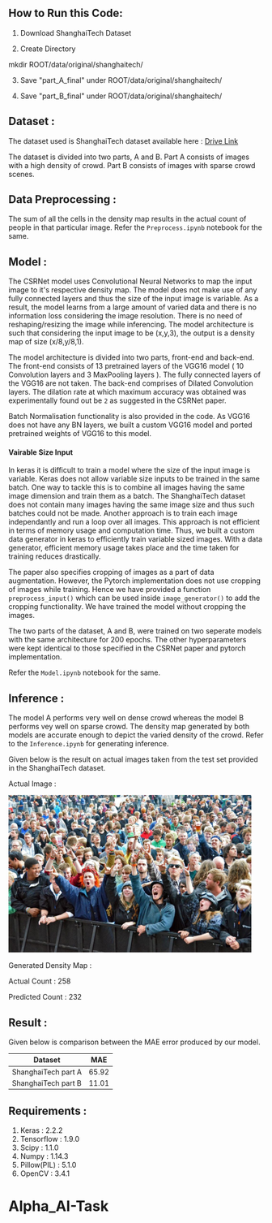 ## How to Run this Code:

1. Download ShanghaiTech Dataset

2. Create Directory

mkdir ROOT/data/original/shanghaitech/

3. Save "part_A_final" under ROOT/data/original/shanghaitech/

4. Save "part_B_final" under ROOT/data/original/shanghaitech/

## Dataset :

The dataset used is ShanghaiTech dataset available here : [Drive Link](https://drive.google.com/file/d/16dhJn7k4FWVwByRsQAEpl9lwjuV03jVI/view)

The dataset is divided into two parts, A and B. Part A consists of images with a high density of crowd. Part B consists of images with sparse crowd scenes.

## Data Preprocessing :

The sum of all the cells in the density map results in the actual count of people in that particular image. Refer the `Preprocess.ipynb` notebook for the same.

## Model :

The CSRNet model uses Convolutional Neural Networks to map the input image to it's respective density map. The model does not make use of any fully connected layers and thus the size of the input image is variable. As a result, the model learns from a large amount of varied data and there is no information loss considering the image resolution. There is no need of reshaping/resizing the image while inferencing. The model architecture is such that considering the input image to be (x,y,3), the output is a density map of size (x/8,y/8,1).

The model architecture is divided into two parts, front-end and back-end. The front-end consists of 13 pretrained layers of the VGG16 model ( 10 Convolution layers and 3 MaxPooling layers ). The fully connected layers of the VGG16 are not taken. The back-end comprises of Dilated Convolution layers. The dilation rate at which maximum accuracy was obtained was experimentally found out be `2` as suggested in the CSRNet paper.

Batch Normalisation functionality is also provided in the code. As VGG16 does not have any BN layers, we built a custom VGG16 model and ported pretrained weights of VGG16 to this model.

#### Vairable Size Input

In keras it is difficult to train a model where the size of the input image is variable. Keras does not allow variable size inputs to be trained in the same batch. One way to tackle this is to combine all images having the same image dimension and train them as a batch. The ShanghaiTech dataset does not contain many images having the same image size and thus such batches could not be made. Another approach is to train each image independantly and run a loop over all images. This approach is not efficient in terms of memory usage and computation time. Thus, we built a custom data generator in keras to efficiently train variable sized images. With a data generator, efficient memory usage takes place and the time taken for training reduces drastically.

The paper also specifies cropping of images as a part of data augmentation. However, the Pytorch implementation does not use cropping of images while training. Hence we have provided a function `preprocess_input()` which can be used inside `image_generator()` to add the cropping functionality. We have trained the model without cropping the images.

The two parts of the dataset, A and B, were trained on two seperate models with the same architecture for 200 epochs. The other hyperparameters were kept identical to those specified in the CSRNet paper and pytorch implementation.

Refer the `Model.ipynb` notebook for the same.

## Inference :

The model A performs very well on dense crowd whereas the model B performs vey well on sparse crowd. The density map generated by both models are accurate enough to depict the varied density of the crowd. Refer to the `Inference.ipynb` for generating inference.

Given below is the result on actual images taken from the test set provided in the ShanghaiTech dataset.

Actual Image :

<img src="https://github.com/mayankmonani7/Alpha_AI-Task/blob/master/test_images/IMG_105.jpg" width= "480">

Generated Density Map :



Actual Count : 258

Predicted Count : 232

## Result :

Given below is comparison between the MAE error produced by our model.

| Dataset             | MAE   |
| ------------------- | ----- |
| ShanghaiTech part A | 65.92 |
| ShanghaiTech part B | 11.01 |

## Requirements :

1. Keras : 2.2.2
2. Tensorflow : 1.9.0
3. Scipy : 1.1.0
4. Numpy : 1.14.3
5. Pillow(PIL) : 5.1.0
6. OpenCV : 3.4.1

# Alpha_AI-Task
